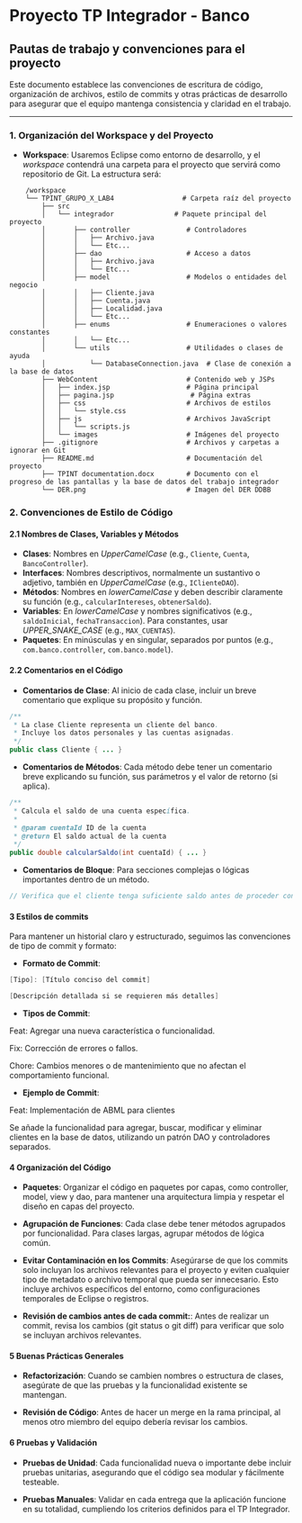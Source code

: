 # Proyecto TP Integrador - Banco

## Pautas de trabajo y convenciones para el proyecto

Este documento establece las convenciones de escritura de código, organización de archivos, estilo de commits y otras prácticas de desarrollo para asegurar que el equipo mantenga consistencia y claridad en el trabajo.

---

### 1. Organización del Workspace y del Proyecto

- **Workspace**: Usaremos Eclipse como entorno de desarrollo, y el *workspace* contendrá una carpeta para el proyecto que servirá como repositorio de Git. La estructura será:
```
    /workspace
    └── TPINT_GRUPO_X_LAB4                 # Carpeta raíz del proyecto
        ├── src
        │   └── integrador               # Paquete principal del proyecto
        │       ├── controller              # Controladores
        │       │   ├── Archivo.java
        │       │   └── Etc...
        │       ├── dao                     # Acceso a datos
        │       │   ├── Archivo.java
        │       │   └── Etc...
        │       ├── model                   # Modelos o entidades del negocio
        │       │   ├── Cliente.java
        │       │   ├── Cuenta.java
        │       │   ├── Localidad.java
        │       │   └── Etc...
        │       ├── enums                   # Enumeraciones o valores constantes
        │       │   └── Etc...
        │       └── utils                   # Utilidades o clases de ayuda
        │           └── DatabaseConnection.java  # Clase de conexión a la base de datos
        ├── WebContent                      # Contenido web y JSPs
        │   ├── index.jsp                   # Página principal
        │   ├── pagina.jsp                   # Página extras
        │   ├── css                         # Archivos de estilos
        │   │   └── style.css
        │   ├── js                          # Archivos JavaScript
        │   │   └── scripts.js
        │   └── images                      # Imágenes del proyecto
        ├── .gitignore                      # Archivos y carpetas a ignorar en Git
        ├── README.md                       # Documentación del proyecto
        ├── TPINT documentation.docx        # Documento con el progreso de las pantallas y la base de datos del trabajo integrador
        └── DER.png                         # Imagen del DER DDBB
```

### 2. Convenciones de Estilo de Código

#### 2.1 Nombres de Clases, Variables y Métodos

- **Clases**: Nombres en *UpperCamelCase* (e.g., `Cliente`, `Cuenta`, `BancoController`).
- **Interfaces**: Nombres descriptivos, normalmente un sustantivo o adjetivo, también en *UpperCamelCase* (e.g., `IClienteDAO`).
- **Métodos**: Nombres en *lowerCamelCase* y deben describir claramente su función (e.g., `calcularIntereses`, `obtenerSaldo`).
- **Variables**: En *lowerCamelCase* y nombres significativos (e.g., `saldoInicial`, `fechaTransaccion`). Para constantes, usar *UPPER_SNAKE_CASE* (e.g., `MAX_CUENTAS`).
- **Paquetes**: En minúsculas y en singular, separados por puntos (e.g., `com.banco.controller`, `com.banco.model`).

#### 2.2 Comentarios en el Código

- **Comentarios de Clase**: Al inicio de cada clase, incluir un breve comentario que explique su propósito y función.

```java
/**
 * La clase Cliente representa un cliente del banco.
 * Incluye los datos personales y las cuentas asignadas.
 */
public class Cliente { ... }
```

- **Comentarios de Métodos**: Cada método debe tener un comentario breve explicando su función, sus parámetros y el valor de retorno (si aplica).

```java
/**
 * Calcula el saldo de una cuenta específica.
 * 
 * @param cuentaId ID de la cuenta
 * @return El saldo actual de la cuenta
 */
public double calcularSaldo(int cuentaId) { ... }
```

- **Comentarios de Bloque**: Para secciones complejas o lógicas importantes dentro de un método.

```java
// Verifica que el cliente tenga suficiente saldo antes de proceder con la transferencia.
```

#### 3 Estilos de commits

Para mantener un historial claro y estructurado, seguimos las convenciones de tipo de commit y formato:

- **Formato de Commit**:

```java
[Tipo]: [Título conciso del commit]

[Descripción detallada si se requieren más detalles]
```
- **Tipos de Commit**:

Feat: Agregar una nueva característica o funcionalidad.

Fix: Corrección de errores o fallos.

Chore: Cambios menores o de mantenimiento que no afectan el comportamiento funcional.

- **Ejemplo de Commit**:

Feat: Implementación de ABML para clientes

Se añade la funcionalidad para agregar, buscar, modificar y eliminar clientes en la base de datos, utilizando un patrón DAO y controladores separados.


#### 4 Organización del Código

- **Paquetes**: Organizar el código en paquetes por capas, como controller, model, view y dao, para mantener una arquitectura limpia y respetar el diseño en capas del proyecto.

- **Agrupación de Funciones**: Cada clase debe tener métodos agrupados por funcionalidad. Para clases largas, agrupar métodos de lógica común.

- **Evitar Contaminación en los Commits**: Asegúrarse de que los commits solo incluyan los archivos relevantes para el proyecto y eviten cualquier tipo de metadato o archivo temporal que pueda ser innecesario. Esto incluye archivos específicos del entorno, como configuraciones temporales de Eclipse o registros.

- **Revisión de cambios antes de cada commit:**: Antes de realizar un commit, revisa los cambios (git status o git diff) para verificar que solo se incluyan archivos relevantes.

#### 5 Buenas Prácticas Generales

- **Refactorización**: Cuando se cambien nombres o estructura de clases, asegúrate de que las pruebas y la funcionalidad existente se mantengan.

- **Revisión de Código**: Antes de hacer un merge en la rama principal, al menos otro miembro del equipo debería revisar los cambios.

#### 6 Pruebas y Validación

- **Pruebas de Unidad**: Cada funcionalidad nueva o importante debe incluir pruebas unitarias, asegurando que el código sea modular y fácilmente testeable.

- **Pruebas Manuales**: Validar en cada entrega que la aplicación funcione en su totalidad, cumpliendo los criterios definidos para el TP Integrador.
